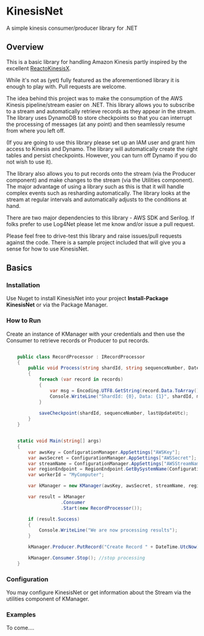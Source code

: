 KinesisNet
==========

A simple kinesis consumer/producer library for .NET

## Overview 
This is a basic library for handling Amazon Kinesis partly inspired by the excellent [ReactoKinesisX](https://github.com/theburningmonk/ReactoKinesiX).

While it's not as (yet) fully featured as the aforementioned library it is enough to play with. Pull requests are welcome.

The idea behind this project was to make the consumption of the AWS Kinesis pipeline/stream easier on .NET. This library allows you to subscribe to a stream and automatically retrieve records as they appear in the stream. The library uses DynamoDB to store checkpoints so that you can interrupt the processing of messages (at any point) and then seamlessly resume from where you left off. 

(If you are going to use this library please set up an IAM user and grant him access to Kinesis and Dynamo. The library will automatically create the right tables and persist checkpoints. However, you can turn off Dynamo if you do not wish to use it).

The library also allows you to put records onto the stream (via the Producer component) and make changes to the stream (via the Utilities component). The major advantage of using a library such as this is that it will handle complex events such as resharding automatically. The library looks at the stream at regular intervals and automatically adjusts to the conditions at hand.

There are two major dependencies to this library - AWS SDK and Serilog. If folks prefer to use Log4Net please let me know and/or issue a pull request. 

Please feel free to drive-test this library and raise issues/pull requests against the code. There is a sample project included that will give you a sense for how to use KinesisNet.

## Basics
### Installation

Use Nuget to install KinesisNet into your project **Install-Package KinesisNet** or via the Package Manager.

### How to Run

Create an instance of KManager with your credentials and then use the Consumer to retrieve records or Producer to put records.

```csharp

    public class RecordProcessor : IRecordProcessor
    {
        public void Process(string shardId, string sequenceNumber, DateTime lastUpdateUtc, IList<Record> records, Action<string, string, DateTime> saveCheckpoint)
        {
            foreach (var record in records)
            {
                var msg = Encoding.UTF8.GetString(record.Data.ToArray());
                Console.WriteLine("ShardId: {0}, Data: {1}", shardId, msg);
            }
            
            saveCheckpoint(shardId, sequenceNumber, lastUpdateUtc);
        }
    }


    static void Main(string[] args)
   	{
        var awsKey = ConfigurationManager.AppSettings["AWSKey"];
        var awsSecret = ConfigurationManager.AppSettings["AWSSecret"];
        var streamName = ConfigurationManager.AppSettings["AWSStreamName"];
        var regionEndpoint = RegionEndpoint.GetBySystemName(ConfigurationManager.AppSettings["AWSRegionEndpoint"]);
        var workerId = "MyComputer";

        var kManager = new KManager(awsKey, awsSecret, streamName, regionEndpoint, workerId);

        var result = kManager
                    .Consumer
                    .Start(new RecordProcessor());

        if (result.Success)
        {
        	Console.WriteLine("We are now processing results");
        }

        kManager.Producer.PutRecord("Create Record " + DateTime.UtcNow);

        kManager.Consumer.Stop(); //stop processing
    }

```

### Configuration

You may configure KinesisNet or get information about the Stream via the utilities component of KManager.

### Examples

To come....
